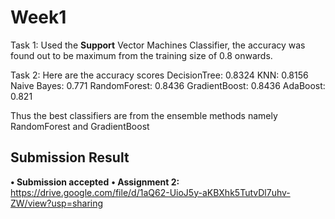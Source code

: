 # Week1

Task 1:
Used the **Support** Vector Machines Classifier, the accuracy was found out to be maximum from the training size of 0.8 onwards. 

Task 2:
Here are the accuracy scores
DecisionTree: 0.8324
KNN: 0.8156
Naive Bayes: 0.771
RandomForest: 0.8436
GradientBoost: 0.8436
AdaBoost: 0.821

Thus the best classifiers are from the ensemble methods namely RandomForest and GradientBoost


**Submission Result**
---
**• Submission accepted**
**• Assignment 2:** https://drive.google.com/file/d/1aQ62-UioJ5y-aKBXhk5TutvDl7uhv-ZW/view?usp=sharing
